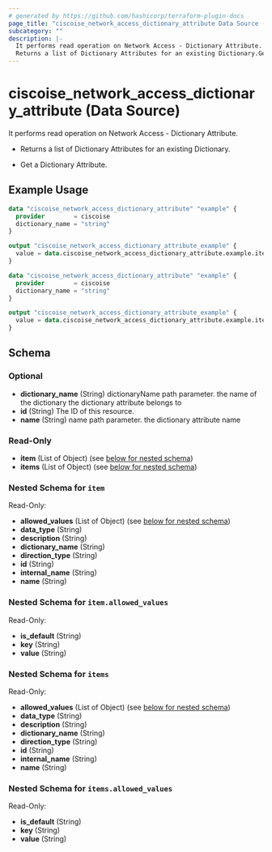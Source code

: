 ```yaml
---
# generated by https://github.com/hashicorp/terraform-plugin-docs
page_title: "ciscoise_network_access_dictionary_attribute Data Source - terraform-provider-ciscoise"
subcategory: ""
description: |-
  It performs read operation on Network Access - Dictionary Attribute.
  Returns a list of Dictionary Attributes for an existing Dictionary.Get a Dictionary Attribute.
---
```


# ciscoise_network_access_dictionary_attribute (Data Source)

It performs read operation on Network Access - Dictionary Attribute.

- Returns a list of Dictionary Attributes for an existing Dictionary.

- Get a Dictionary Attribute.

## Example Usage

```terraform
data "ciscoise_network_access_dictionary_attribute" "example" {
  provider        = ciscoise
  dictionary_name = "string"
}

output "ciscoise_network_access_dictionary_attribute_example" {
  value = data.ciscoise_network_access_dictionary_attribute.example.items
}

data "ciscoise_network_access_dictionary_attribute" "example" {
  provider        = ciscoise
  dictionary_name = "string"
}

output "ciscoise_network_access_dictionary_attribute_example" {
  value = data.ciscoise_network_access_dictionary_attribute.example.item
}
```

<!-- schema generated by tfplugindocs -->
## Schema

### Optional

- **dictionary_name** (String) dictionaryName path parameter. the name of the dictionary the dictionary attribute belongs to
- **id** (String) The ID of this resource.
- **name** (String) name path parameter. the dictionary attribute name

### Read-Only

- **item** (List of Object) (see [below for nested schema](#nestedatt--item))
- **items** (List of Object) (see [below for nested schema](#nestedatt--items))

<a id="nestedatt--item"></a>
### Nested Schema for `item`

Read-Only:

- **allowed_values** (List of Object) (see [below for nested schema](#nestedobjatt--item--allowed_values))
- **data_type** (String)
- **description** (String)
- **dictionary_name** (String)
- **direction_type** (String)
- **id** (String)
- **internal_name** (String)
- **name** (String)

<a id="nestedobjatt--item--allowed_values"></a>
### Nested Schema for `item.allowed_values`

Read-Only:

- **is_default** (String)
- **key** (String)
- **value** (String)



<a id="nestedatt--items"></a>
### Nested Schema for `items`

Read-Only:

- **allowed_values** (List of Object) (see [below for nested schema](#nestedobjatt--items--allowed_values))
- **data_type** (String)
- **description** (String)
- **dictionary_name** (String)
- **direction_type** (String)
- **id** (String)
- **internal_name** (String)
- **name** (String)

<a id="nestedobjatt--items--allowed_values"></a>
### Nested Schema for `items.allowed_values`

Read-Only:

- **is_default** (String)
- **key** (String)
- **value** (String)


